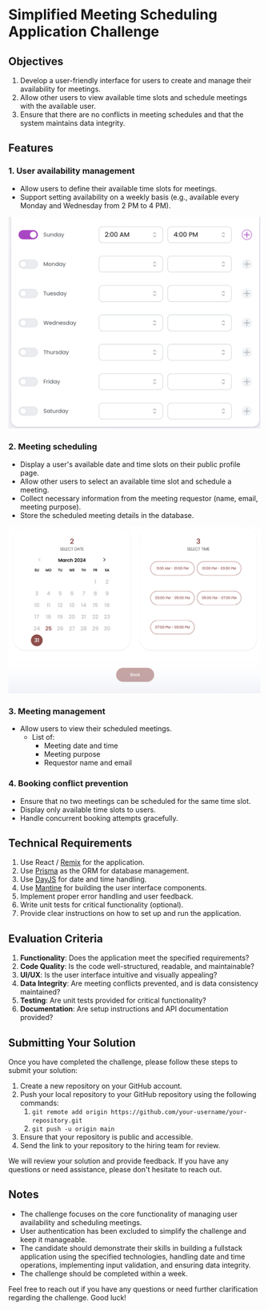 # Simplified Meeting Scheduling Application Challenge

## Objectives

1. Develop a user-friendly interface for users to create and manage their availability for meetings.
2. Allow other users to view available time slots and schedule meetings with the available user.
3. Ensure that there are no conflicts in meeting schedules and that the system maintains data integrity.

## Features

### 1. User availability management

- Allow users to define their available time slots for meetings.
- Support setting availability on a weekly basis (e.g., available every Monday and Wednesday from 2 PM to 4 PM).

<img src="https://github.com/mybasket-io/anyaa-fs-challenge/blob/main/docs/availability.png?raw=true" alt="User availability management" width="600">

### 2. Meeting scheduling

- Display a user's available date and time slots on their public profile page.
- Allow other users to select an available time slot and schedule a meeting.
- Collect necessary information from the meeting requestor (name, email, meeting purpose).
- Store the scheduled meeting details in the database.

<img src="https://github.com/mybasket-io/anyaa-fs-challenge/blob/main/docs/book.png?raw=true" alt="User availability management" width="600">

### 3. Meeting management

- Allow users to view their scheduled meetings.
  - List of:
    - Meeting date and time
    - Meeting purpose
    - Requestor name and email

### 4. Booking conflict prevention

- Ensure that no two meetings can be scheduled for the same time slot.
- Display only available time slots to users.
- Handle concurrent booking attempts gracefully.

## Technical Requirements

1. Use React / [Remix](https://remix.run/) for the application.
2. Use [Prisma](https://www.prisma.io/docs) as the ORM for database management.
3. Use [DayJS](https://day.js.org/) for date and time handling.
4. Use [Mantine](https://mantine.dev/) for building the user interface components.
5. Implement proper error handling and user feedback.
6. Write unit tests for critical functionality (optional).
7. Provide clear instructions on how to set up and run the application.

## Evaluation Criteria

1. **Functionality**: Does the application meet the specified requirements?
2. **Code Quality**: Is the code well-structured, readable, and maintainable?
3. **UI/UX**: Is the user interface intuitive and visually appealing?
4. **Data Integrity**: Are meeting conflicts prevented, and is data consistency maintained?
5. **Testing**: Are unit tests provided for critical functionality?
6. **Documentation**: Are setup instructions and API documentation provided?

## Submitting Your Solution

Once you have completed the challenge, please follow these steps to submit your solution:

1. Create a new repository on your GitHub account.
2. Push your local repository to your GitHub repository using the following commands:
   1. `git remote add origin https://github.com/your-username/your-repository.git`
   2. `git push -u origin main`
3. Ensure that your repository is public and accessible.
4. Send the link to your repository to the hiring team for review.

We will review your solution and provide feedback. If you have any questions or need assistance, please don't hesitate to reach out.

## Notes

- The challenge focuses on the core functionality of managing user availability and scheduling meetings.
- User authentication has been excluded to simplify the challenge and keep it manageable.
- The candidate should demonstrate their skills in building a fullstack application using the specified technologies, handling date and time operations, implementing input validation, and ensuring data integrity.
- The challenge should be completed within a week.

Feel free to reach out if you have any questions or need further clarification regarding the challenge. Good luck!
